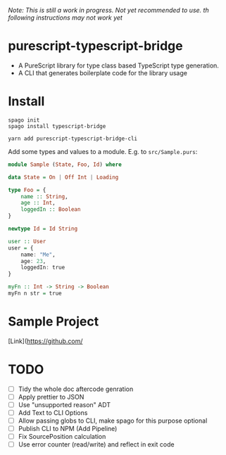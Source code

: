 
*Note: This is still a work in progress. Not yet recommended to use. th following instructions may not work yet*

# purescript-typescript-bridge

- A PureScript library for type class based TypeScript type generation.
- A CLI that generates boilerplate code for the library usage


# Install

```
spago init
spago install typescript-bridge
```

```
yarn add purescript-typescript-bridge-cli
```

Add some types and values to a module. E.g. to `src/Sample.purs`:

```hs
module Sample (State, Foo, Id) where

data State = On | Off Int | Loading

type Foo = {
    name :: String,
    age :: Int,
    loggedIn :: Boolean
}

newtype Id = Id String

user :: User
user = {
    name: "Me",
    age: 23,
    loggedIn: true
}

myFn :: Int -> String -> Boolean
myFn n str = true
```


# Sample Project

[Link](https://github.com/


# TODO

- [ ] Tidy the whole doc aftercode genration
- [ ] Apply prettier to JSON
- [ ] Use "unsupported reason" ADT
- [ ] Add Text to CLI Options
- [ ] Allow passing globs to CLI, make spago for this purpose optional
- [ ] Publish CLI to NPM (Add Pipeline)
- [ ] Fix SourcePosition calculation
- [ ] Use error counter (read/write) and reflect in exit code